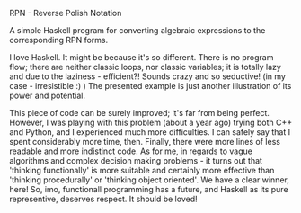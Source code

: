RPN - Reverse Polish Notation

A simple Haskell program for converting algebraic expressions to the corresponding RPN forms.

I love Haskell. It might be because it's so different. There is no program flow; there are neither classic loops, nor classic variables; it is totally lazy and due to the laziness - efficient?! Sounds crazy and so seductive! (in my case - irresistible :) ) The presented example is just another illustration of its power and potential.

This piece of code can be surely  improved; it's far from being perfect. However, I was playing with this problem (about a year ago) trying both C++ and Python, and I experienced much more difficulties. I can safely say that I spent considerably more time, then. Finally, there were more lines of less readable and more indistinct code. As for me, in regards to vague algorithms and complex decision making problems - it turns out that 'thinking functionally' is more suitable and certainly more effective than 'thinking procedurally' or 'thinking object oriented'. We have a clear winner, here! So, imo, functionall programming has a future, and Haskell as its pure representive, deserves respect. It should be loved!
